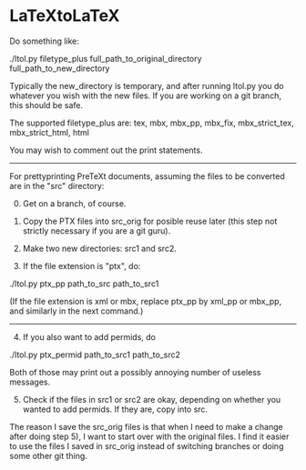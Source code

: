# LaTeXtoLaTeX

Do something like:

./ltol.py filetype_plus full_path_to_original_directory full_path_to_new_directory

Typically the new_directory is temporary, and after running ltol.py you
do whatever you wish with the new files.  If you are working on a git branch,
this should be safe.

The supported filetype_plus are: tex, mbx, mbx_pp, mbx_fix, mbx_strict_tex, mbx_strict_html, html


You may wish to comment out the print statements.

-------------

For prettyprinting PreTeXt documents, 
assuming the files to be
converted are in the "src" directory:

0) Get on a branch, of course.

1) Copy the PTX files into src_orig for posible reuse later
(this step not strictly necessary if you are a git guru).

2) Make two new directories:  src1 and src2.

3) If the file extension is "ptx", do:

./ltol.py ptx_pp path_to_src path_to_src1

(If the file extension is xml or mbx, replace ptx_pp
by xml_pp or mbx_pp, and similarly in the next command.)

-------------

4) If you also want to add permids, do

./ltol.py ptx_permid path_to_src1 path_to_src2

Both of those may print out a possibly annoying number of
useless messages.

5) Check if the files in src1 or src2 are okay, depending on whether you
wanted to add permids.  If they are, copy into src.

The reason I save the src_orig files is that when I need to
make a change after doing step 5), I want to start over with
the original files.  I find it easier to use the files I saved in
src_orig instead of switching branches or doing some other git thing.

